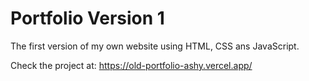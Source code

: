 # Portfolio Version 1
The first version of my own website using HTML, CSS ans JavaScript.

Check the project at: https://old-portfolio-ashy.vercel.app/
